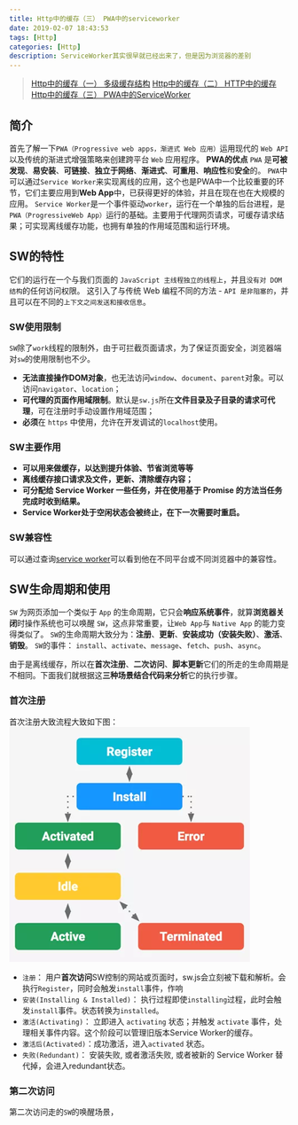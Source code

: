 ```yaml
---
title: Http中的缓存（三） PWA中的serviceworker
date: 2019-02-07 18:43:53
tags: [Http]
categories: [Http]
description: ServiceWorker其实很早就已经出来了，但是因为浏览器的差别
---
```


> [Http中的缓存（一） 多级缓存结构](/blog/http-cache-multiple.html)
> [Http中的缓存（二） HTTP中的缓存](/blog/http/http-cache-http.html)
> [Http中的缓存（三） PWA中的ServiceWorker](/blog/http/http-cache-serviceworker.html)

## 简介

首先了解一下`PWA（Progressive web apps，渐进式 Web 应用）`运用现代的 `Web API` 以及传统的渐进式增强策略来创建跨平台 `Web` 应用程序。
**PWA的优点**
`PWA` 是**可被发现**、**易安装**、**可链接**、**独立于网络**、**渐进式**、**可重用**、**响应性**和**安全**的。
`PWA`中可以通过`Service Worker`来实现离线的应用，这个也是PWA中一个比较重要的环节，它们主要应用到**Web App**中，已获得更好的体验，并且在现在也在大规模的应用。
`Service Worker`是一个事件驱动`worker`，运行在一个单独的后台进程，是`PWA（ProgressiveWeb App）`运行的基础。主要用于代理网页请求，可缓存请求结果；可实现离线缓存功能，也拥有单独的作用域范围和运行环境。

<!-- ## SW深入了解

`SW`线程的**生命周期与网页无关**，跟**浏览器进程一致**。从`SW`线程与主线程的角度来解释`SW`是怎么运行的。
- 当第一打开页面是通过`install`

## -->

## SW的特性

它们的运行在一个与我们页面的 `JavaScript 主线程独立的线程上`，并且`没有对 DOM 结构`的任何访问权限。
这引入了与传统 Web 编程不同的方法 - `API 是非阻塞的`，并且可以在不同的`上下文之间发送和接收信息`。

### SW使用限制

`SW`除了`work`线程的限制外，由于可拦截页面请求，为了保证页面安全，浏览器端对`sw`的使用限制也不少。

- **无法直接操作DOM对象**，也无法访问`window`、`document`、`parent`对象。可以访问`navigator`、`location`；
- **可代理的页面作用域限制**。默认是`sw.js`所在**文件目录及子目录的请求可代理**，可在注册时手动设置作用域范围；
- **必须**在 `https` 中使用，允许在开发调试的`localhost`使用。

### SW主要作用

- **可以用来做缓存，以达到提升体验、节省浏览等等**
- **离线缓存接口请求及文件，更新、清除缓存内容；**
- **可分配给 Service Worker 一些任务，并在使用基于 Promise 的方法当任务完成时收到结果。**
- **Service Worker处于空闲状态会被终止，在下一次需要时重启。**

### SW兼容性

可以通过查询[service worker](https://caniuse.com/#search=service%20worker)可以看到他在不同平台或不同浏览器中的兼容性。

## SW生命周期和使用

`SW` 为网页添加一个类似于 `App` 的生命周期，它只会**响应系统事件**，就算**浏览器关闭**时操作系统也可以唤醒 `SW`，这点非常重要，让`Web App`与 `Native App` 的能力变得类似了。
`SW`的生命周期大致分为：**注册**、**更新**、**安装成功（安装失败）**、**激活**、**销毁**。
`SW`的事件： `install`、`activate`、`message`、`fetch`、`push`、`async`。

由于是离线缓存，所以在**首次注册**、**二次访问**、**脚本更新**它们的所走的生命周期是不相同。下面我们就根据这**三种场景结合代码来分析**它的执行步骤。

### 首次注册

首次注册大致流程大致如下图：
![http-cache-serviceworker](../../images/http/http-cache-4-1.png)

- `注册`： 用户**首次访问**SW控制的网站或页面时，sw.js会立刻被下载和解析。会执行`Register`，同时会触发`install`事件，作响
- `安装(Installing & Installed)`： 执行过程即使`installing`过程，此时会触发`install`事件。状态转换为`installed`。
- `激活(Activating)`： 立即进入 `activating` 状态；并触发 `activate` 事件，处理相关事件内容。这个阶段可以管理旧版本Service Worker的缓存。
- `激活后(Activated)`：成功激活，进入`activated` 状态。
- `失败(Redundant)`： 安装失败, 或者激活失败, 或者被新的 Service Worker 替代掉，会进入redundant状态。

<!-- **第一步**注册一个`Service Worker`，代码如下：

```javascript
    if (`serviceWorker` in navigator) {
        navigator.serviceWorker.register('/sw.js').then(registration => {
            console.log('ServiceWorker registration successful with scope: ', registration.scope);
        }).cache(err => {
            console.log('ServiceWorker registration failed: ', err);
        })
    }
``` -->

### 第二次访问

第二次访问走的`SW`的唤醒场景，